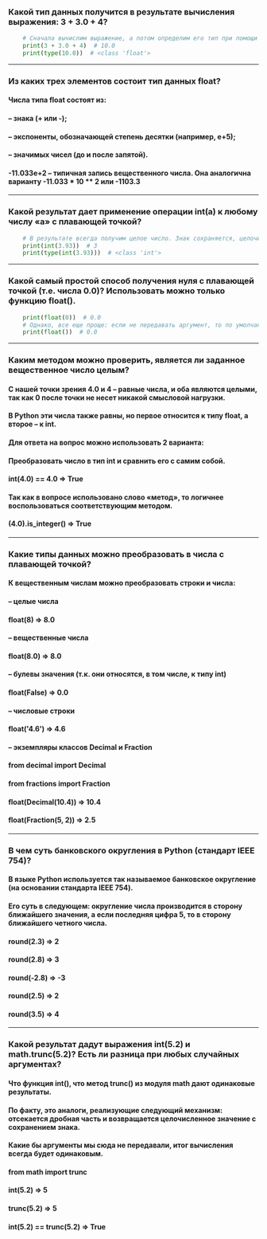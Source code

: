 ### Какой тип данных получится в результате вычисления выражения: 3 + 3.0 + 4?
```python
    # Сначала вычислим выражение, а потом определим его тип при помощи функции type().
    print(3 + 3.0 + 4)  # 10.0 
    print(type(10.0))  # <class 'float'>
```
___
### Из каких трех элементов состоит тип данных float?
#### Числа типа float состоят из:
#### – знака (+ или -);
#### – экспоненты, обозначающей степень десятки (например, е+5);
#### – значимых чисел (до и после запятой).
#### -11.033e+2 – типичная запись вещественного числа. Она аналогична варианту -11.033 * 10 ** 2 или -1103.3
___
### Какой результат дает применение операции int(a) к любому числу «а» с плавающей точкой?
```python
    # В результате всегда получим целое число. Знак сохраняется, целочисленная часть остается, а вся дробная часть отрезается.
    print(int(3.93))  # 3
    print(type(int(3.93)))  # <class 'int'>
```
___
### Какой самый простой способ получения нуля с плавающей точкой (т.е. числа 0.0)? Использовать можно только функцию float().
```python
    print(float(0))  # 0.0
    # Однако, все еще проще: если не передавать аргумент, то по умолчанию ставится 0.
    print(float())  # 0.0
```
___
### Каким методом можно проверить, является ли заданное вещественное число целым?
#### С нашей точки зрения 4.0 и 4 – равные числа, и оба являются целыми, так как 0 после точки не несет никакой смысловой нагрузки. 
#### В Python эти числа также равны, но первое относится к типу float, а второе – к int.
#### Для ответа на вопрос можно использовать 2 варианта:
#### Преобразовать число в тип int и сравнить его с самим собой.
#### int(4.0) == 4.0 => True
#### Так как в вопросе использовано слово «метод», то логичнее воспользоваться соответствующим методом.
#### (4.0).is_integer() => True
___
### Какие типы данных можно преобразовать в числа с плавающей точкой?
#### К вещественным числам можно преобразовать строки и числа:
#### – целые числа
#### float(8) => 8.0
#### – вещественные числа
#### float(8.0) => 8.0
#### – булевы значения (т.к. они относятся, в том числе, к типу int)
#### float(False) => 0.0
#### – числовые строки
#### float('4.6') => 4.6
#### – экземпляры классов Decimal и Fraction
#### from decimal import Decimal
#### from fractions import Fraction
#### float(Decimal(10.4)) => 10.4
#### float(Fraction(5, 2)) => 2.5
___
### В чем суть банковского округления в Python (стандарт IEEE 754)?
#### В языке Python используется так называемое банковское округление (на основании стандарта IEEE 754). 
#### Его суть в следующем: округление числа производится в сторону ближайшего значения, а если последняя цифра 5, то в сторону ближайшего четного числа.
#### round(2.3) => 2
#### round(2.8) => 3
#### round(-2.8) => -3
#### round(2.5) => 2
#### round(3.5) => 4
___
### Какой результат дадут выражения int(5.2) и math.trunc(5.2)? Есть ли разница при любых случайных аргументах?
#### Что функция int(), что метод trunc() из модуля math дают одинаковые результаты. 
#### По факту, это аналоги, реализующие следующий механизм: отсекается дробная часть и возвращается целочисленное значение с сохранением знака.
#### Какие бы аргументы мы сюда не передавали, итог вычисления всегда будет одинаковым.
#### from math import trunc
#### int(5.2) => 5
#### trunc(5.2) => 5
#### int(5.2) == trunc(5.2) => True

